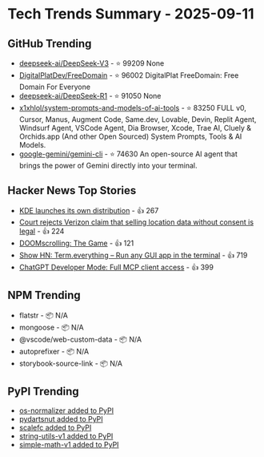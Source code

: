 # Tech Trends Summary - 2025-09-11

## GitHub Trending
- [deepseek-ai/DeepSeek-V3](https://github.com/deepseek-ai/DeepSeek-V3) - ⭐ 99209
  None
- [DigitalPlatDev/FreeDomain](https://github.com/DigitalPlatDev/FreeDomain) - ⭐ 96002
  DigitalPlat FreeDomain: Free Domain For Everyone
- [deepseek-ai/DeepSeek-R1](https://github.com/deepseek-ai/DeepSeek-R1) - ⭐ 91050
  None
- [x1xhlol/system-prompts-and-models-of-ai-tools](https://github.com/x1xhlol/system-prompts-and-models-of-ai-tools) - ⭐ 83250
  FULL v0, Cursor, Manus, Augment Code, Same.dev, Lovable, Devin, Replit Agent, Windsurf Agent, VSCode Agent, Dia Browser, Xcode, Trae AI, Cluely & Orchids.app (And other Open Sourced) System Prompts, Tools & AI Models.
- [google-gemini/gemini-cli](https://github.com/google-gemini/gemini-cli) - ⭐ 74630
  An open-source AI agent that brings the power of Gemini directly into your terminal.

## Hacker News Top Stories
- [KDE launches its own distribution](https://lwn.net/SubscriberLink/1037166/caa6979c16a99c9e/) - 👍 267
- [Court rejects Verizon claim that selling location data without consent is legal](https://arstechnica.com/tech-policy/2025/09/court-rejects-verizon-claim-that-selling-location-data-without-consent-is-legal/) - 👍 224
- [DOOMscrolling: The Game](https://ironicsans.ghost.io/doomscrolling-the-game/) - 👍 121
- [Show HN: Term.everything – Run any GUI app in the terminal](https://github.com/mmulet/term.everything) - 👍 719
- [ChatGPT Developer Mode: Full MCP client access](https://platform.openai.com/docs/guides/developer-mode) - 👍 399

## NPM Trending
- flatstr - 📦 N/A
- mongoose - 📦 N/A
- @vscode/web-custom-data - 📦 N/A
- autoprefixer - 📦 N/A
- storybook-source-link - 📦 N/A

## PyPI Trending
- [os-normalizer added to PyPI](https://pypi.org/project/os-normalizer/)
- [pydartsnut added to PyPI](https://pypi.org/project/pydartsnut/)
- [scalefc added to PyPI](https://pypi.org/project/scalefc/)
- [string-utils-v1 added to PyPI](https://pypi.org/project/string-utils-v1/)
- [simple-math-v1 added to PyPI](https://pypi.org/project/simple-math-v1/)
